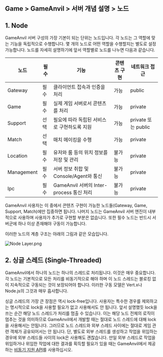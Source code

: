 ## Game > GameAnvil > 서버 개념 설명 > 노드

## 1. Node

GameAnvil 서버 구성의 가장 기본이 되는 단위는 노드입니다. 각 노드는 그 역할에 맞는 기능을 독립적으로 수행합니다.  몇 개의 노드로 어떤 역할을 수행할지는 별도로 설정 가능합니다. 노드를 자세히 설명하기에 앞서 역할별로 노드를 나누면 다음과 같습니다.

| 노드       | 필수 | 기능                                        | 콘텐츠 구현 | 네트워크 접근       |
| ---------- | ---- | ------------------------------------------- | ----------- | ------------------- |
| Gateway    | 필수 | 클라이언트 접속과 인증을 처리               | 가능        | public              |
| Game       | 필수 | 실제 게임 서버로서 콘텐츠를 처리            | 가능        | private             |
| Support    | 선택 | 필요에 따라 독립된 서비스로 구현하도록 지원 | 가능        | private 또는 public |
| Match      | 선택 | 매치 메이킹을 수행                          | 가능        | private             |
| Location   | 필수 | 유저와 룸 등의 위치 정보를 저장 및 관리     | 불가능      | private             |
| Management | 필수 | 서버 정보 취합 및 Console/Agent와 통신      | 불가능      | private             |
| Ipc        | 필수 | GameAnvil 서버의 Inter-process 통신 처리    | 불가능      | private             |

GameAnvil 사용자는 이 중에서 콘텐츠 구현이 가능한 노드들(Gateway, Game, Support, Match)에만 집중하면 됩니다. 나머지 노드는 GameAnvil 서버 엔진이 내부적으로 사용하며 사용자가 추가로 구현할 부분은 없습니다. 또한 필수 노드는 반드시 서버군에 하나 이상 존재해야 구동이 가능합니다.

이러한 노드의 계층 구조는 아래의 그림과 같은 모습입니다.

![Node Layer.png](http://static.toastoven.net/prod_gameanvil/images/NodeLayer.png)



## 2. 싱글 스레드 (Single-Threaded)

GameAnvil에서 하나의 노드는 하나의 스레드로 처리됩니다. 이것은 매우 중요합니다. 각 노드는 기본적으로 모든 처리를 비동기적으로 해야 하며 이 노드 스레드는 블로킹 없이 지속적으로 구동되는 것이 보장되어야 합니다. 이러한 구동 모델은 Vert.x나 Node.js의 그것과 매우 흡사합니다.

싱글 스레드의 가장 큰 장점은 역시 lock-free입니다. 사용자는 특수한 경우를 제외하고는 명시적으로 lock을 사용할 필요가 없고 사용해서도 안 됩니다. 앞서 설명했듯 lock을 쓰는 순간 해당 노드 스레드가 처리를 멈출 수 있습니다. 이는 해당 노드 전체의 로직이 멈추는 것을 의미하므로 GameAnvil에서 개발할 때는 절대로 노드 스레드에 대해 lock을 사용해서는 안됩니다. 그러므로 노드 스레드와 외부 스레드 사이에는 절대로 게임 관련 객체가 공유되어서는 안 됩니다. 단, 별도로 외부 스레드를 생성하고 작업을 위임하는 경우에 외부 스레드들 사이의 lock은 사용해도 괜찮습니다. 만일 외부 스레드로 작업을 위임하거나 위임한 작업에 대한 결과를 획득할 필요가 있을 때는 GameAnvil에서 제공하는 [비동기 지원 API](https://alpha-docs.toast.com/ko/Game/GameAnvil/ko/server-3-implementation/#12-api)를 사용하십시오.
